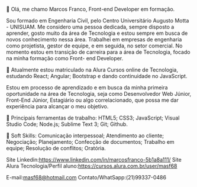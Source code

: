 👋 Olá, me chamo Marcos Franco, Front-end Developer em formação.

Sou formado em Engenharia Civil, pelo Centro Universitário Augusto Motta - UNISUAM. Me considero uma pessoa dedicada, sempre disposto a aprender, gosto muito da área de Tecnologia e estou sempre em busca de novos conhecimento nessa área. Trabalhei em empresas de engenharia como projetista, gestor de equipe, e em seguida, no setor comercial. No momento estou em transição de carreira para a área de Tecnologia, focado na minha formação como Front- end Developer.

💼 Atualmente estou matriculado na Alura Cursos online de Tecnologia, 
estudando React; Angular; Bootstrap e dando continuidade no JavaScript.

Estou em processo de aprendizado e em busca da minha primeira oportunidade na área de Tecnologia, seja como Desenvolvedor Web Júnior, Front-End Júnior, Estagiário ou algo correlacionado, que possa me dar experiência para alcançar o meu objetivo.

👀 Principais ferramentas de trabalho:
HTML5; CSS3; JavaScript; Visual Studio Code; Node.js; Sublime Text 3; Git; Github.

🌱 Soft Skills: 
Comunicação interpessoal; Atendimento ao cliente; Negociação; Planejamento; Confecção de documentos; Trabalho em equipe; Resolução de conflitos; Oratória.

Site Linkedin:https://www.linkedin.com/in/marcosfranco-5b1a8a111/
Site Alura Tecnologia/Perfil aluno:https://cursos.alura.com.br/user/masf68

E-mail:masf68@hotmail.com
Contato/WhatSapp:(21)99337-0486
